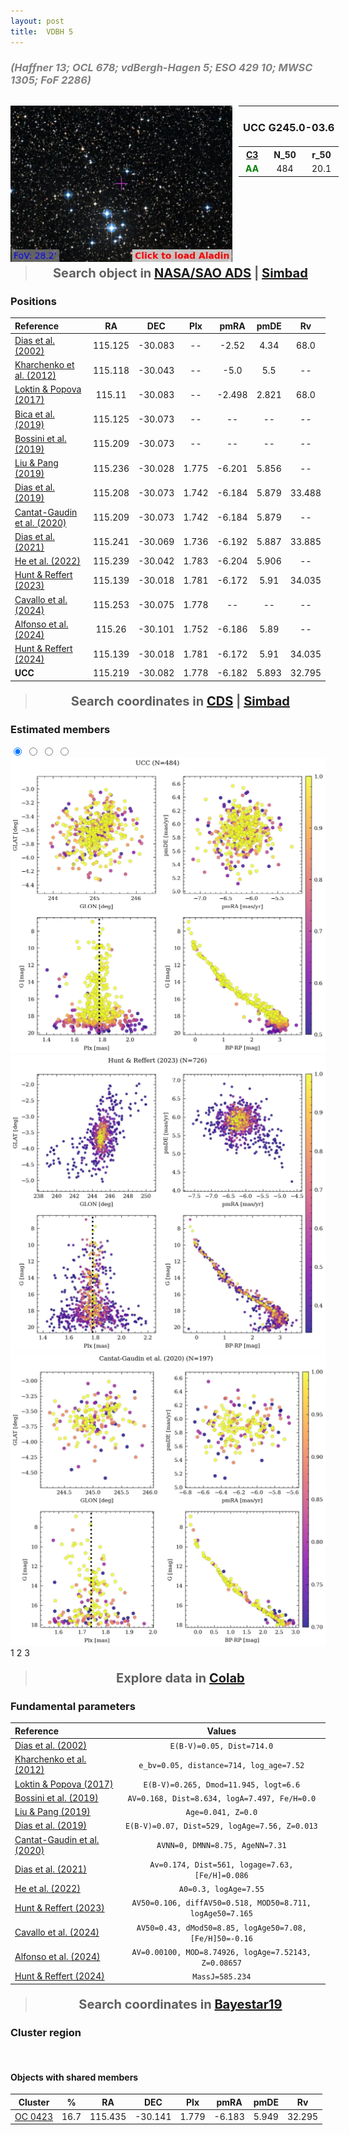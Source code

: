 ```yaml
---
layout: post
title:  VDBH 5
---
```

<h3><span style="color: #808080;"><i>(Haffner 13; OCL 678; vdBergh-Hagen 5; ESO 429 10; MWSC 1305; FoF 2286)</i></span></h3><div style="display: flex; justify-content: space-between; width:720px;height:250px">
<div style="text-align: center;">

<!-- Static image + data attributes for FOV and target -->
<img id="aladin_img"
     data-umami-event="aladin_load"
     src="https://raw.githubusercontent.com/ucc23/Q3N/main/plots/vdbh5_aladin.webp"
     alt="Click to load Aladin Lite" 
     style="width:355px;height:250px; cursor: pointer;"
     data-fov="0.67" 
     data-target="115.219 -30.082"/>
<!-- Div to contain Aladin Lite viewer -->
<div id="aladin-lite-div" style="width:355px;height:250px;display:none;"></div>
<!-- Aladin Lite script (will be loaded after the image is clicked) -->
<script src="{{ site.baseurl }}/scripts/aladin_load.js"></script>

</div>
<!-- Left block -->

<table style="width:355px;height:250px;">
  <!-- Row 1 (title) -->
  <tr>
    <td colspan="5"><h3>UCC G245.0-03.6</h3></td>
  </tr>
  <!-- Row 2 -->
  <tr>
    <th style="text-align: center;"><a href="https://ucc.ar/faq#what-is-the-c3-parameter" title="Combined class">C3</a></th>
    <th style="text-align: center;"><div title="Stars with membership probability >50%">N_50</div></th>
    <th style="text-align: center;"><div title="Radius that contains half the members [arcmin]">r_50</div></th>
  </tr>
  <!-- Row 3 -->
  <tr>
    <td style="text-align: center;"><span style="color: green; font-weight: bold;">A</span><span style="color: green; font-weight: bold;">A</span></td>
    <td style="text-align: center;">484</td>
    <td style="text-align: center;">20.1</td>
  </tr>
</table>
</div>

> <p style="text-align:center; font-weight: bold; font-size:20px">Search object in <a data-umami-event="nasa_search" href="https://ui.adsabs.harvard.edu/search/q=%20collection%3Aastronomy%20body%3A%22VDBH%205%22&sort=date%20desc%2C%20bibcode%20desc&p_=0" target="_blank">NASA/SAO ADS</a> | <a data-umami-event="simbad_search" href="https://simbad.cds.unistra.fr/simbad/sim-id-refs?Ident=vdbh5" target="_blank">Simbad</a></p>


### Positions

| Reference    | RA    | DEC   | Plx  | pmRA  | pmDE   |  Rv  |
| :---         | :---: | :---: | :---: | :---: | :---: | :---: |
|[Dias et al. (2002)](https://ui.adsabs.harvard.edu/abs/2002A%26A...389..871D) | 115.125 | -30.083 | -- | -2.52 | 4.34 | 68.0 |
|[Kharchenko et al. (2012)](https://ui.adsabs.harvard.edu/abs/2012A%26A...543A.156K) | 115.118 | -30.043 | -- | -5.0 | 5.5 | -- |
|[Loktin & Popova (2017)](https://ui.adsabs.harvard.edu/abs/2017AstBu..72..257L) | 115.11 | -30.083 | -- | -2.498 | 2.821 | 68.0 |
|[Bica et al. (2019)](https://ui.adsabs.harvard.edu/abs/2019AJ....157...12B) | 115.125 | -30.073 | -- | -- | -- | -- |
|[Bossini et al. (2019)](https://ui.adsabs.harvard.edu/abs/2019A%26A...623A.108B) | 115.209 | -30.073 | -- | -- | -- | -- |
|[Liu & Pang (2019)](https://ui.adsabs.harvard.edu/abs/2019ApJS..245...32L) | 115.236 | -30.028 | 1.775 | -6.201 | 5.856 | -- |
|[Dias et al. (2019)](https://ui.adsabs.harvard.edu/abs/2019MNRAS.486.5726D) | 115.208 | -30.073 | 1.742 | -6.184 | 5.879 | 33.488 |
|[Cantat-Gaudin et al. (2020)](https://ui.adsabs.harvard.edu/abs/2020A%26A...640A...1C) | 115.209 | -30.073 | 1.742 | -6.184 | 5.879 | -- |
|[Dias et al. (2021)](https://ui.adsabs.harvard.edu/abs/2021MNRAS.504..356D) | 115.241 | -30.069 | 1.736 | -6.192 | 5.887 | 33.885 |
|[He et al. (2022)](https://ui.adsabs.harvard.edu/abs/2022ApJS..262....7H) | 115.239 | -30.042 | 1.783 | -6.204 | 5.906 | -- |
|[Hunt & Reffert (2023)](https://ui.adsabs.harvard.edu/abs/2023A%26A...673A.114H) | 115.139 | -30.018 | 1.781 | -6.172 | 5.91 | 34.035 |
|[Cavallo et al. (2024)](https://ui.adsabs.harvard.edu/abs/2024AJ....167...12C) | 115.253 | -30.075 | 1.778 | -- | -- | -- |
|[Alfonso et al. (2024)](https://ui.adsabs.harvard.edu/abs/2024A%26A...689A..18A) | 115.26 | -30.101 | 1.752 | -6.186 | 5.89 | -- |
|[Hunt & Reffert (2024)](https://ui.adsabs.harvard.edu/abs/2024A%26A...686A..42H) | 115.139 | -30.018 | 1.781 | -6.172 | 5.91 | 34.035 |
| **UCC** |115.219 | -30.082 | 1.778 | -6.182 | 5.893 | 32.795 |

> <p style="text-align:center; font-weight: bold; font-size:20px">Search coordinates in <a data-umami-event="cds_coord_search" href="https://cdsportal.u-strasbg.fr/?target=115.219,-30.082" target="_blank">CDS</a> | <a data-umami-event="simbad_coord_search" href="https://simbad.cds.unistra.fr/mobile/object_list.html?coord=115.219%20-30.082&output=json&radius=5&userEntry=vdbh5" target="_blank">Simbad</a></p>

### Estimated members

<div class="carousel">
<input type="radio" name="radio-btn" id="slide1" checked>
<input type="radio" name="radio-btn" id="slide1">
<input type="radio" name="radio-btn" id="slide2">
<input type="radio" name="radio-btn" id="slide3">
<div class="slides">
<div class="slide">
<a href="https://raw.githubusercontent.com/ucc23/Q3N/main/plots/UCC/vdbh5.webp" target="_blank">
<img src="https://raw.githubusercontent.com/ucc23/Q3N/main/plots/UCC/vdbh5.webp" alt="VDBH 5 UCC">
</a>
</div>
<div class="slide">
<a href="https://raw.githubusercontent.com/ucc23/Q3N/main/plots/HUNT23/vdbh5.webp" target="_blank">
<img src="https://raw.githubusercontent.com/ucc23/Q3N/main/plots/HUNT23/vdbh5.webp" alt="VDBH 5 HUNT23">
</a>
</div>
<div class="slide">
<a href="https://raw.githubusercontent.com/ucc23/Q3N/main/plots/CANTAT20/vdbh5.webp" target="_blank">
<img src="https://raw.githubusercontent.com/ucc23/Q3N/main/plots/CANTAT20/vdbh5.webp" alt="VDBH 5 CANTAT20">
</a>
</div>
</div>
<div class="indicators">
<label for="slide1">1</label>
<label for="slide2">2</label>
<label for="slide3">3</label>
</div>
</div>


> <p style="text-align:center; font-weight: bold; font-size:20px">Explore data in <a data-umami-event="colab" href="https://colab.research.google.com/github/ucc23/ucc/blob/main/assets/notebook.ipynb" target="_blank">Colab</a></p>


### Fundamental parameters

| Reference |  Values |
| :---      |  :---:  |
| [Dias et al. (2002)](https://ui.adsabs.harvard.edu/abs/2002A%26A...389..871D) | `E(B-V)=0.05, Dist=714.0` |
| [Kharchenko et al. (2012)](https://ui.adsabs.harvard.edu/abs/2012A%26A...543A.156K) | `e_bv=0.05, distance=714, log_age=7.52` |
| [Loktin & Popova (2017)](https://ui.adsabs.harvard.edu/abs/2017AstBu..72..257L) | `E(B-V)=0.265, Dmod=11.945, logt=6.6` |
| [Bossini et al. (2019)](https://ui.adsabs.harvard.edu/abs/2019A%26A...623A.108B) | `AV=0.168, Dist=8.634, logA=7.497, Fe/H=0.0` |
| [Liu & Pang (2019)](https://ui.adsabs.harvard.edu/abs/2019ApJS..245...32L) | `Age=0.041, Z=0.0` |
| [Dias et al. (2019)](https://ui.adsabs.harvard.edu/abs/2019MNRAS.486.5726D) | `E(B-V)=0.07, Dist=529, logAge=7.56, Z=0.013` |
| [Cantat-Gaudin et al. (2020)](https://ui.adsabs.harvard.edu/abs/2020A%26A...640A...1C) | `AVNN=0, DMNN=8.75, AgeNN=7.31` |
| [Dias et al. (2021)](https://ui.adsabs.harvard.edu/abs/2021MNRAS.504..356D) | `Av=0.174, Dist=561, logage=7.63, [Fe/H]=0.086` |
| [He et al. (2022)](https://ui.adsabs.harvard.edu/abs/2022ApJS..262....7H) | `A0=0.3, logAge=7.55` |
| [Hunt & Reffert (2023)](https://ui.adsabs.harvard.edu/abs/2023A%26A...673A.114H) | `AV50=0.106, diffAV50=0.518, MOD50=8.711, logAge50=7.165` |
| [Cavallo et al. (2024)](https://ui.adsabs.harvard.edu/abs/2024AJ....167...12C) | `AV50=0.43, dMod50=8.85, logAge50=7.08, [Fe/H]50=-0.16` |
| [Alfonso et al. (2024)](https://ui.adsabs.harvard.edu/abs/2024A%26A...689A..18A) | `AV=0.00100, MOD=8.74926, logAge=7.52143, Z=0.08657` |
| [Hunt & Reffert (2024)](https://ui.adsabs.harvard.edu/abs/2024A%26A...686A..42H) | `MassJ=585.234` |

> <p style="text-align:center; font-weight: bold; font-size:20px">Search coordinates in <a data-umami-event="bayestar" href="http://argonaut.skymaps.info/query?lon=245.034%20&lat=-3.608&coordsys=gal&mapname=bayestar2019" target="_blank">Bayestar19</a></p>


### Cluster region

<html lang="en">
  <body>
    <center>
    <div id="plot-params"
         data-oc-name="vdbh5"
         data-ra-center="115.21"
         data-dec-center="-30.07"
         data-rad-deg="20.1"
         data-plx="1.778">
    </div>
    <div id="plot-container">
        <div id="plot"></div>
    </div>
    <script defer type="module" src="{{ site.baseurl }}/scripts/radec_scatter.js"></script>
    </center>
  </body>
</html>
<br>


#### Objects with shared members

| Cluster | <span title="Percentage of members that this OC shares with the ones listed">%</span>   | RA   | DEC   | Plx   | pmRA  | pmDE  | Rv    |
| :---:   | :-: |:---: | :---: | :---: | :---: | :---: | :---: |
|[OC 0423](/_clusters/oc0423/)| 16.7 | 115.435 | -30.141 | 1.779 | -6.183 | 5.949 | 32.295 |
